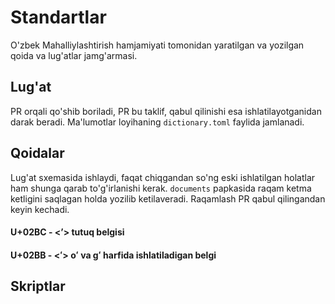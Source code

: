 # Standartlar

O'zbek Mahalliylashtirish hamjamiyati tomonidan yaratilgan va yozilgan qoida va lug'atlar jamg'armasi.

## Lug'at

PR orqali qo'shib boriladi, PR bu taklif, qabul qilinishi esa ishlatilayotganidan darak beradi. Ma'lumotlar loyihaning `dictionary.toml` faylida jamlanadi.

## Qoidalar

Lug'at sxemasida ishlaydi, faqat chiqgandan so'ng eski ishlatilgan holatlar ham shunga qarab to'g'irlanishi kerak. `documents` papkasida raqam ketma ketligini saqlagan holda yozilib ketilaveradi. Raqamlash PR qabul qilingandan keyin kechadi.

#### U+02BC - <ʼ> tutuq belgisi
#### U+02BB - <ʻ> oʻ va gʻ harfida ishlatiladigan belgi

## Skriptlar

